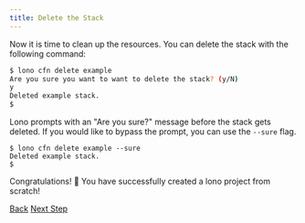 ```yaml
---
title: Delete the Stack
---
```


Now it is time to clean up the resources.  You can delete the stack with the following command:

```sh
$ lono cfn delete example
Are you sure you want to want to delete the stack? (y/N)
y
Deleted example stack.
$
```

Lono prompts with an "Are you sure?" message before the stack gets deleted.  If you would like to bypass the prompt, you can use the `--sure` flag.

```
$ lono cfn delete example --sure
Deleted example stack.
$
```

Congratulations! 🎉 You have successfully created a lono project from scratch!

<a class="btn btn-basic" href="{% link _docs/scratch-cfn-preview.md %}">Back</a>
<a class="btn btn-primary" href="{% link _docs/new.md %}">Next Step</a>
